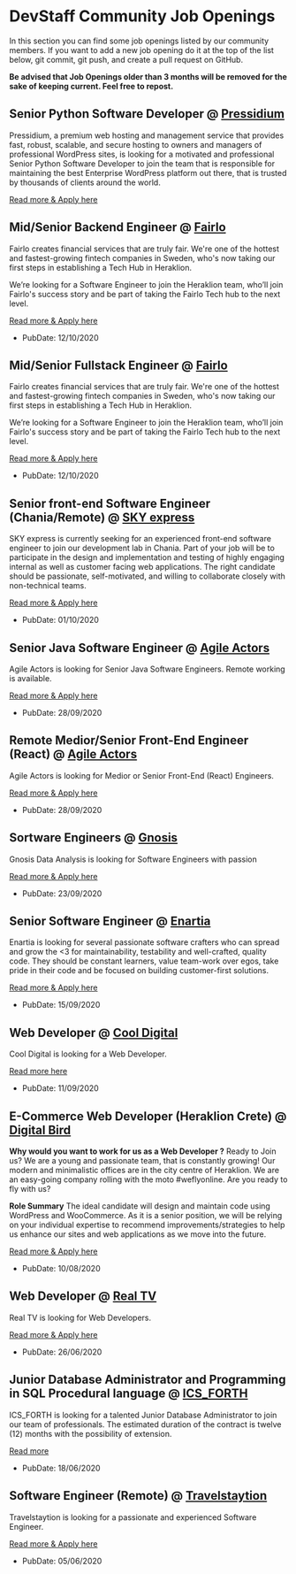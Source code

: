 # DevStaff Community Job Openings

In this section you can find some job openings listed by our community members. If you want to add a new job opening do it at the top of the list below, git commit, git push, and create a pull request on GitHub.

__Be advised that Job Openings older than 3 months will be removed for the sake of keeping current. Feel free to repost.__

## Senior Python Software Developer @ [Pressidium](https://pressidium.com)

Pressidium, a premium web hosting and management service that provides fast, robust, scalable, and secure hosting to owners and managers of professional WordPress sites, is looking for a motivated and professional Senior Python Software Developer to join the team that is responsible for maintaining the best Enterprise WordPress platform out there, that is trusted by thousands of clients around the world.

[Read more & Apply here](https://pressidium.com/careers/senior-python-developer/)

## Mid/Senior Backend Engineer @ [Fairlo](https://www.fairlo.se)

Fairlo creates financial services that are truly fair. We're one of the hottest and fastest-growing fintech companies in Sweden, who's now taking our first steps in establishing a Tech Hub in Heraklion.  

We’re looking for a Software Engineer to join the Heraklion team, who’ll join Fairlo's success story and be part of taking the Fairlo Tech hub to the next level.

[Read more & Apply here](https://careers.fairlo.se/jobs/838432-mid-senior-backend-developer-to-heraklion-tech-hub)

* PubDate: 12/10/2020

## Mid/Senior Fullstack Engineer @ [Fairlo](https://www.fairlo.se)

Fairlo creates financial services that are truly fair. We're one of the hottest and fastest-growing fintech companies in Sweden, who's now taking our first steps in establishing a Tech Hub in Heraklion.  

We’re looking for a Software Engineer to join the Heraklion team, who’ll join Fairlo's success story and be part of taking the Fairlo Tech hub to the next level.

[Read more & Apply here](https://careers.fairlo.se/jobs/965929-mid-senior-fullstack-developer-to-heraklion-tech-hub)

* PubDate: 12/10/2020

## Senior front-end Software Engineer (Chania/Remote) @ [SKY express](https://www.skyexpress.gr)

SKY express is currently seeking for an experienced front-end software engineer to join our development lab in Chania. Part of your job will be to participate in the design and implementation and testing of highly engaging internal as well as customer facing web applications. The right candidate should be passionate, self-motivated, and willing to collaborate closely with non-technical teams.

[Read more & Apply here](https://www.skyexpress.gr/en/company/careers)

* PubDate: 01/10/2020

## Senior Java Software Engineer @ [Agile Actors](https://www.agileactors.com)

Agile Actors is looking for Senior Java Software Engineers. Remote working is available.

[Read more & Apply here](https://apply.workable.com/agileactors/j/D170D71B82/)

* PubDate: 28/09/2020

## Remote Medior/Senior Front-End Engineer (React) @ [Agile Actors](https://www.agileactors.com)

Agile Actors is looking for Medior or Senior Front-End (React) Engineers.

[Read more & Apply here](https://apply.workable.com/agileactors/j/89413B1464/)

* PubDate: 28/09/2020

## Sortware Engineers @ [Gnosis](https://jadbio.com)

Gnosis Data Analysis is looking for Software Engineers with passion  

[Read more & Apply here](https://www.jadbio.com/careers/)

* PubDate: 23/09/2020

## Senior Software Engineer @ [Enartia](https://www.enartia.com/)
Enartia is looking for several passionate software crafters who can spread and grow the <3 for maintainability, testability and well-crafted, quality code. They should be constant learners, value team-work over egos, take pride in their code and be focused on building customer-first solutions.

[Read more & Apply here](https://apply.workable.com/enartia/j/898F2DE47B/)

* PubDate: 15/09/2020

## Web Developer @ [Cool Digital](https://cool-digital.co.uk/)

Cool Digital is looking for a Web Developer.

[Read more here](https://cool-digital.co.uk/we-are-hiring/)

* PubDate: 11/09/2020

## E-Commerce Web Developer (Heraklion Crete) @ [Digital Bird](https://www.digitalbird.gr/)

**Why would you want to work for us as a Web Developer ?**
Ready to Join us? We are a young and passionate team, that is constantly growing! Our modern and minimalistic offices are in the city centre of Heraklion. We are an easy-going company rolling with the moto #weflyonline. Are you ready to fly with us?

**Role Summary**
 The ideal candidate will design and maintain code using WordPress and WooCommerce.
 As it is a senior position, we will be relying on your individual expertise to recommend improvements/strategies to help us enhance our sites and web applications as we move into the future.

[Read more & Apply here](https://www.digitalbird.gr/eukairies-karieras/#apply)

* PubDate: 10/08/2020

## Web Developer @ [Real TV](http://www.realtv-media.de/)

Real TV is looking for Web Developers.

[Read more & Apply here](http://www.realtv-media.de/jobs)

* PubDate: 26/06/2020

## Junior Database Administrator and Programming in SQL Procedural language @ [ICS_FORTH](https://www.ics.forth.gr)

ICS_FORTH is looking for a talented Junior Database Administrator to join our team of professionals. The estimated duration of the contract is twelve (12) months with the possibility of extension.

[Read more](https://jobs.ics.forth.gr/job_opportunities/1509_GR_ADA_ICS-1509_%CE%A0%CF%81%CE%BF%CE%BA%CE%AE%CF%81%CF%85%CE%BE%CE%B7_domain_new_%CE%A8%CE%A7%CE%94%CE%98469%CE%97%CE%9A%CE%A5-%CE%944%CE%92.pdf)

* PubDate: 18/06/2020

## Software Engineer (Remote) @ [Travelstaytion](https://www.travelstaytion.com)

Travelstaytion is looking for a passionate and experienced Software Engineer. 

[Read more & Apply here](https://apply.workable.com/staytion-ltd/j/DFF311728F/)

* PubDate: 05/06/2020

